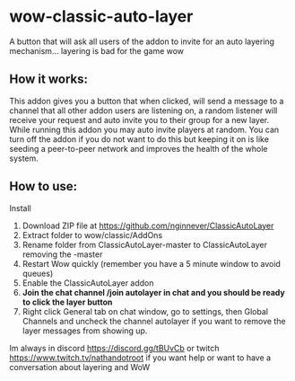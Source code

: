 # wow-classic-auto-layer
A button that will ask all users of the addon to invite for an auto layering mechanism... layering is bad for the game wow

## How it works:

This addon gives you a button that when clicked, will send a message to a channel that all other addon users are listening on, a random listener will receive your request and auto invite you to their group for a new layer. While running this addon you may auto invite players at random. You can turn off the addon if you do not want to do this but keeping it on is like seeding a peer-to-peer network and improves the health of the whole system. 

## How to use:

Install
1. Download ZIP file at https://github.com/nginnever/ClassicAutoLayer
2. Extract folder to wow/classic/AddOns
3. Rename folder from ClassicAutoLayer-master to ClassicAutoLayer removing the -master
4. Restart Wow quickly (remember you have a 5 minute window to avoid queues)
5. Enable the ClassicAutoLayer addon
6. **Join the chat channel /join autolayer in chat and you should be ready to click the layer button**
7. Right click General tab on chat window, go to settings, then Global Channels and uncheck the channel autolayer if you want to remove the layer messages from showing up.

Im always in discord https://discord.gg/tBUvCb or twitch https://www.twitch.tv/nathandotroot if you want help or want to have a conversation about layering and WoW
